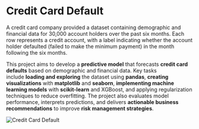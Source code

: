 # Credit Card Default

A credit card company provided a dataset containing demographic and financial data for 30,000 account holders over the past six months. Each row represents a credit account, with a label indicating whether the account holder defaulted (failed to make the minimum payment) in the month following the six months.

This project aims to develop a **predictive model** that forecasts **credit card defaults** based on demographic and financial data. Key tasks include **loading and exploring** the dataset using **pandas**, **creating visualizations** with **matplotlib** and **seaborn**, **implementing machine learning models** with **scikit-learn** and XGBoost, and applying regularization techniques to reduce overfitting. The project also evaluates model performance, interprets predictions, and delivers **actionable business recommendations** to improve **risk management strategies**.

![Credit Card Default](https://github.com/yildiramdsa/credit_card_default/blob/main/images/credit_card_default.png)
